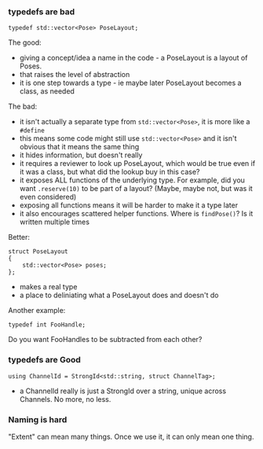 ### typedefs are bad

    typedef std::vector<Pose> PoseLayout;
    
The good:
- giving a concept/idea a name in the code - a PoseLayout is a layout of Poses.
- that raises the level of abstraction
- it is one step towards a type - ie maybe later PoseLayout becomes a class, as needed

The bad:
- it isn't actually a separate type from `std::vector<Pose>`, it is more like a `#define`
- this means some code might still use `std::vector<Pose>` and it isn't obvious that it means the same thing
- it hides information, but doesn't really
- it requires a reviewer to look up PoseLayout, which would be true even if it was a class, but what did the lookup buy in this case?
- it exposes ALL functions of the underlying type.  For example, did you want `.reserve(10)` to be part of a layout?
(Maybe, maybe not, but was it even considered)
- exposing all functions means it will be harder to make it a type later
- it also encourages scattered helper functions.  Where is `findPose()`?  Is it written multiple times

Better:

    struct PoseLayout
    {
        std::vector<Pose> poses;
    };
    
- makes a real type
- a place to deliniating what a PoseLayout does and doesn't do

Another example:

    typedef int FooHandle;
    
Do you want FooHandles to be subtracted from each other?

### typedefs are Good

    using ChannelId = StrongId<std::string, struct ChannelTag>;

- a ChannelId really is just a StrongId over a string, unique across Channels.  No more, no less.


### Naming is hard

"Extent" can mean many things.  Once we use it, it can only mean one thing.

